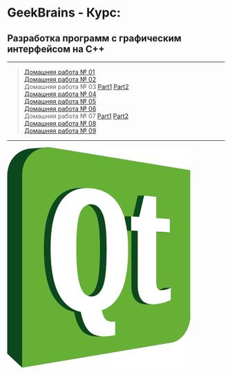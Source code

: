 # GeekBrains - Курс:
## Разработка программ с графическим интерфейсом на С++

-------------------------------
> [Домашняя работа № 01](Homework_01)</br>
> [Домашняя работа № 02](Homework_02)</br>
> Домашняя работа № 03 [Part1](Text_editor) [Part2](Homework_03) </br>
> [Домашняя работа № 04](Text_editor)</br>
> [Домашняя работа № 05](Text_editor)</br>
> [Домашняя работа № 06](Text_editor)</br>
> Домашняя работа № 07 [Part1](Text_editor) [Part2](Homework_07) </br>
> [Домашняя работа № 08](Text_editor)</br>
> [Домашняя работа № 09](Homework_09)</br>

-------------------------------
![Screenshot](QT_Logo.png "QT C++")
